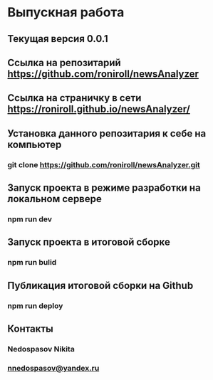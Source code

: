 # Выпускная работа
## Текущая версия 0.0.1
## Ссылка на репозитарий https://github.com/roniroll/newsAnalyzer
## Ссылка на страничку в сети https://roniroll.github.io/newsAnalyzer/
## Установка данного репозитария к себе на компьютер
### git clone https://github.com/roniroll/newsAnalyzer.git
## Запуск проекта в режиме разработки на локальном сервере
### npm run dev
## Запуск проекта в итоговой сборке
### npm run bulid
## Публикация итоговой сборки на Github
### npm run deploy
## Контакты
### Nedospasov Nikita
### nnedospasov@yandex.ru

